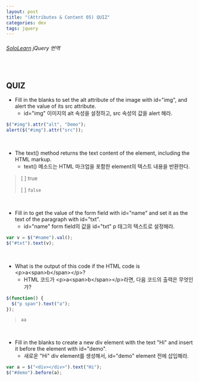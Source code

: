 ```yaml
---
layout: post
title: "(Attributes & Content 05) QUIZ"
categories: dev
tags: jquery
---
```


###### [SoloLearn](https://www.sololearn.com/) jQuery 번역

<br>

## QUIZ

- Fill in the blanks to set the alt attribute of the image with id="img", and alert the value of its src attribute.
  - id="img" 이미지의 alt 속성을 설정하고, src 속성의 값을 alert 해라.

```js
$("#img").attr("alt", "Demo");
alert($("#img").attr("src"));
```

<br>

- The text() method returns the text content of the element, including the HTML markup.
  - text() 메소드는 HTML 마크업을 포함한 element의 텍스트 내용을 반환한다.

> [ ] true
>
> [ ] `false`

<br>

- Fill in to get the value of the form field with id="name" and set it as the text of the paragraph with id="txt".
  - id="name" form field의 값을 id="txt" p 태그의 텍스트로 설정해라.

```js
var v = $("#name").val();
$("#txt").text(v);
```

<br>

- What is the output of this code if the HTML code is \<p>a\<span>b\</span>\</p>?
  - HTML 코드가 \<p>a\<span>b\</span>\</p>라면, 다음 코드의 출력은 무엇인가?

```js
$(function() {
  $("p span").text("a");
});
```

> `aa`

<br>

- Fill in the blanks to create a new div element with the text "Hi" and insert it before the element with id="demo".
  - 새로운 "Hi" div element를 생성해서, id="demo" element 전에 삽입해라.

```js
var a = $("<div></div>").text("Hi");
$("#demo").before(a);
```

<br>